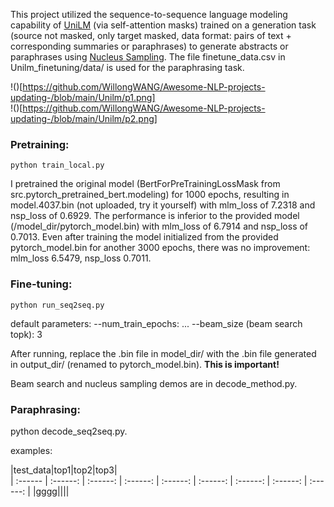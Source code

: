 This project utilized the sequence-to-sequence language modeling capability of [UniLM](https://arxiv.org/abs/1905.03197) (via self-attention masks) trained on a generation task (source not masked, only target masked, data format: pairs of text + corresponding summaries or paraphrases) to generate abstracts or paraphrases using [Nucleus Sampling](https://arxiv.org/abs/1904.09751). The file finetune_data.csv in Unilm_finetuning/data/ is used for the paraphrasing task.

!()[https://github.com/WillongWANG/Awesome-NLP-projects-updating-/blob/main/Unilm/p1.png]  
!()[https://github.com/WillongWANG/Awesome-NLP-projects-updating-/blob/main/Unilm/p2.png]

### Pretraining:
```
python train_local.py
```
I pretrained the original model (BertForPreTrainingLossMask from src.pytorch_pretrained_bert.modeling) for 1000 epochs, resulting in model.4037.bin (not uploaded, try it yourself) with mlm_loss of 7.2318 and nsp_loss of 0.6929. The performance is inferior to the provided model (/model_dir/pytorch_model.bin) with mlm_loss of 6.7914 and nsp_loss of 0.7013. Even after training the model initialized from the provided pytorch_model.bin for another 3000 epochs, there was no improvement: mlm_loss 6.5479, nsp_loss 0.7011.

### Fine-tuning:
```
python run_seq2seq.py
```
default parameters:
--num_train_epochs: ...
--beam_size (beam search topk): 3

After running, replace the .bin file in model_dir/ with the .bin file generated in output_dir/ (renamed to pytorch_model.bin). **This is important!**

Beam search and nucleus sampling demos are in decode_method.py.

### Paraphrasing:
python decode_seq2seq.py.

examples:

|test_data|top1|top2|top3|  
| :------ | :------: | :------: | :------: | :------: | :------: | :------: | :------: | :------: |
|gggg||||

